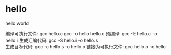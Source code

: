 # hello
hello world

编译可执行文件:
	gcc hello.c
	gcc -o hello hello.c
预编译:
	gcc -E hello.c -o hello.i
生成汇编代码:
	gcc -S hello.i -o hello.s	
生成目标代码:
	gcc -c hello.s -o hello.o
链接为可执行文件:
	gcc hello.o -o hello
